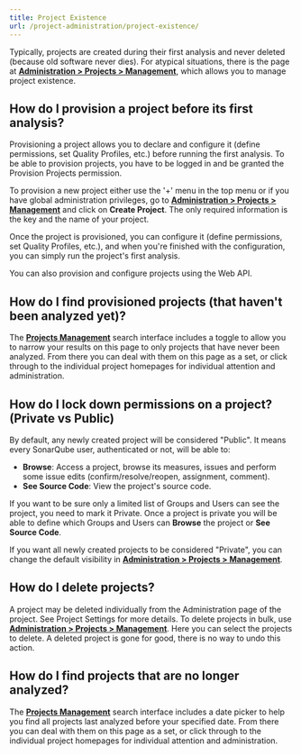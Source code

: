 ```yaml
---
title: Project Existence
url: /project-administration/project-existence/
---
```


Typically, projects are created during their first analysis and never deleted (because old software never dies). For atypical situations, there is the page at **[Administration > Projects > Management](/#sonarqube-admin#/admin/projects_management/)**, which allows you to manage project existence.

## How do I provision a project before its first analysis?
Provisioning a project allows you to declare and configure it (define permissions, set Quality Profiles, etc.) before running the first analysis. To be able to provision projects, you have to be logged in and be granted the Provision Projects permission.

To provision a new project either use the '+' menu in the top menu or if you have global administration privileges, go to **[Administration > Projects > Management](/#sonarqube-admin#/admin/projects_management/)** and click on **Create Project**. The only required information is the key and the name of your project.

Once the project is provisioned, you can configure it (define permissions, set Quality Profiles, etc.), and when you're finished with the configuration, you can simply run the project's first analysis.

You can also provision and configure projects using the Web API.

## How do I find provisioned projects (that haven't been analyzed yet)?
The **[Projects Management](/#sonarqube-admin#/admin/projects_management/)** search interface includes a toggle to allow you to narrow your results on this page to only projects that have never been analyzed. From there you can deal with them on this page as a set, or click through to the individual project homepages for individual attention and administration.

## How do I lock down permissions on a project? (Private vs Public)
By default, any newly created project will be considered "Public". It means every SonarQube user, authenticated or not, will be able to:

* **Browse**: Access a project, browse its measures, issues and perform some issue edits (confirm/resolve/reopen, assignment, comment).
* **See Source Code**: View the project's source code.

If you want to be sure only a limited list of Groups and Users can see the project, you need to mark it Private. Once a project is private you will be able to define which Groups and Users can **Browse** the project or **See Source Code**.

If you want all newly created projects to be considered "Private", you can change the default visibility in **[Administration > Projects > Management](/#sonarqube-admin#/admin/projects_management/)**.

## How do I delete projects?
A project may be deleted individually from the Administration page of the project. See Project Settings for more details. To delete projects in bulk, use **[Administration > Projects > Management](/#sonarqube-admin#/admin/projects_management/)**. Here you can select the projects to delete. A deleted project is gone for good, there is no way to undo this action.

## How do I find projects that are no longer analyzed?
The **[Projects Management](/#sonarqube-admin#/admin/projects_management/)** search interface includes a date picker to help you find all projects last analyzed before your specified date. From there you can deal with them on this page as a set, or click through to the individual project homepages for individual attention and administration.
